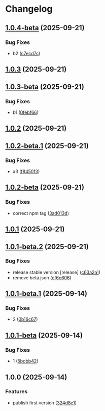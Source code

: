 # Changelog

## [1.0.4-beta](https://github.com/li-yechao/test-release-please-yc/compare/test-replease-yc-v1.0.3...test-replease-yc-v1.0.4-beta) (2025-09-21)


### Bug Fixes

* b2 ([c7ecd7c](https://github.com/li-yechao/test-release-please-yc/commit/c7ecd7cd3148ee78874a2e2d70bb8ffec5ce3da3))

## [1.0.3](https://github.com/li-yechao/test-release-please-yc/compare/test-replease-yc-v1.0.3-beta...test-replease-yc-v1.0.3) (2025-09-21)

## [1.0.3-beta](https://github.com/li-yechao/test-release-please-yc/compare/test-replease-yc-v1.0.2...test-replease-yc-v1.0.3-beta) (2025-09-21)


### Bug Fixes

* b1 ([0febf66](https://github.com/li-yechao/test-release-please-yc/commit/0febf66dee4a2548843b7cf923ef4b5d3c4543d6))

## [1.0.2](https://github.com/li-yechao/test-release-please-yc/compare/test-replease-yc-v1.0.2-beta.1...test-replease-yc-v1.0.2) (2025-09-21)

## [1.0.2-beta.1](https://github.com/li-yechao/test-release-please-yc/compare/test-replease-yc-v1.0.2-beta...test-replease-yc-v1.0.2-beta.1) (2025-09-21)


### Bug Fixes

* a3 ([f8450f3](https://github.com/li-yechao/test-release-please-yc/commit/f8450f3718f3debb0b0c3bc62802b120a40c9832))

## [1.0.2-beta](https://github.com/li-yechao/test-release-please-yc/compare/test-replease-yc-v1.0.1...test-replease-yc-v1.0.2-beta) (2025-09-21)


### Bug Fixes

* correct npm tag ([3ad013d](https://github.com/li-yechao/test-release-please-yc/commit/3ad013ddb4e78ebb9cf7d6754b9845b5f512e807))

## [1.0.1](https://github.com/li-yechao/test-release-please-yc/compare/test-replease-yc-v1.0.1-beta.2...test-replease-yc-v1.0.1) (2025-09-21)

## [1.0.1-beta.2](https://github.com/li-yechao/test-release-please-yc/compare/test-replease-yc-v1.0.1-beta.1...test-replease-yc-v1.0.1-beta.2) (2025-09-21)


### Bug Fixes

* release stable version [release] ([c63a2a1](https://github.com/li-yechao/test-release-please-yc/commit/c63a2a1c08721556898e2183d2b3233c8ade76e1))
* remove beta.json ([ef6c606](https://github.com/li-yechao/test-release-please-yc/commit/ef6c606e4e9079ccfa0df5ea7fe09183a2283f5c))

## [1.0.1-beta.1](https://github.com/li-yechao/test-release-please-yc/compare/test-replease-yc-v1.0.1-beta...test-replease-yc-v1.0.1-beta.1) (2025-09-14)


### Bug Fixes

* 2 ([0b16c67](https://github.com/li-yechao/test-release-please-yc/commit/0b16c67d4146a6f1cbe56325f87a17421de5183a))

## [1.0.1-beta](https://github.com/li-yechao/test-release-please-yc/compare/test-replease-yc-v1.0.0...test-replease-yc-v1.0.1-beta) (2025-09-14)


### Bug Fixes

* 1 ([5bdbb42](https://github.com/li-yechao/test-release-please-yc/commit/5bdbb42903630878e0d292264b339d6c28c2ff35))

## 1.0.0 (2025-09-14)


### Features

* publish first version ([324d8e1](https://github.com/li-yechao/test-release-please-yc/commit/324d8e1f1bd6cc4cba769410bf09319b1bc49a78))
